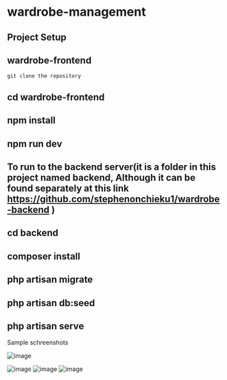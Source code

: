 # wardrobe-management



## Project Setup
## wardrobe-frontend
    git clone the repository 
 ## cd wardrobe-frontend 
   ## npm install 
   ## npm run dev

 ## To run to the backend server(it is  a folder in this project named backend, Although it can be found separately at this link https://github.com/stephenonchieku1/wardrobe-backend )
  ## cd backend 
   ## composer install
   ## php artisan migrate
   ## php artisan db:seed
   ## php artisan serve


Sample schreenshots

![image](https://github.com/user-attachments/assets/45bba2eb-5836-4fac-8647-28ba4d83abdf)

![image](https://github.com/user-attachments/assets/c277e588-af47-46a1-bc68-88b704e1a07f)
![image](https://github.com/user-attachments/assets/f4286f96-331f-44eb-a121-5a67da76bbf7)
![image](https://github.com/user-attachments/assets/768e467a-2cb7-4740-89ae-bc7d30a07508)

